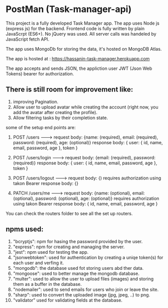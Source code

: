# PostMan (Task-manager-api)

This project is a fully developed Task Manager app. The app uses Node js (express js) for the backend.
Frontend code is fully written by plain JavaScrpt (ES6+). No jQuery was used.
All server calls was handeled by JavaScript fetch API.

The app uses MongoDb for storing the data, it's hosted on MongoDB Atlas.

The app is hosted at : https://hassanin-task-manager.herokuapp.com

The app accepts and sends JSON, the appliction user JWT (Json Web Tokens) bearer for authorization.

There is still room for improvement like:
-----------------------------------------
1) improving Pagination.
2) Allow user to upload avatar while creating the account (right now, you add the avatar after creating the profile).
3) Allow filtering tasks by their completion state.

some of the setup end points are:

1) POST /users ---> request body: {name: (required), email: (required), password: (required), age: (optional)} 
                    response body: {
                      user: {
                        id,
                        name,
                        email,
                        password,
                        age
                      },
                      token
                    }
2) POST /users/login ---> request body: {email: (required), password: (required)} 
                          response body: {
                            user: {
                              id,
                              name,
                              email,
                              password,
                              age
                            },
                            token
                          }
3) POST /users/logout ---> request body: {)  requires authorization using takon Bearer
                          response body: {}
                    
4) PATCH /users/me ---> request body: {name: (optional), email: (optional), password: (optional), age: (optional)}   requires authorization using takon Bearer
                          response body: {
                              id,
                              name,
                              email,
                              password,
                              age
                            }
                            
                    
You can check the routers folder to see all the set up routers.

npms used:
----------
1) "bcryptjs": npm for hasing the password provided by the user.
2) "express": npm for creating and managing the server.
3) "jest": npm used for testing the app.
4) "jsonwebtoken": used for authentication by creating a uniqe token(s) for each user and verfing it.
5) "mongodb": the database used fot storing users abd ther data.
6) "mongoose": used to better manage the mongodb database.
7) "multer": used to allow the user to upload files (images) and storing them as a buffer in the database.
8) "nodemailer": used to send emails for users who join or leave the site.
9) "sharp": used to convert the uploaded image (jpg, jpeg, ..) to png.
10) "validator" used for validating fields at the database.
                    
                    
                    
                    
                    
                    
                    
                    
                    
                    
                    
                    
                    
                    
                    
                    
                    
                    
                    
